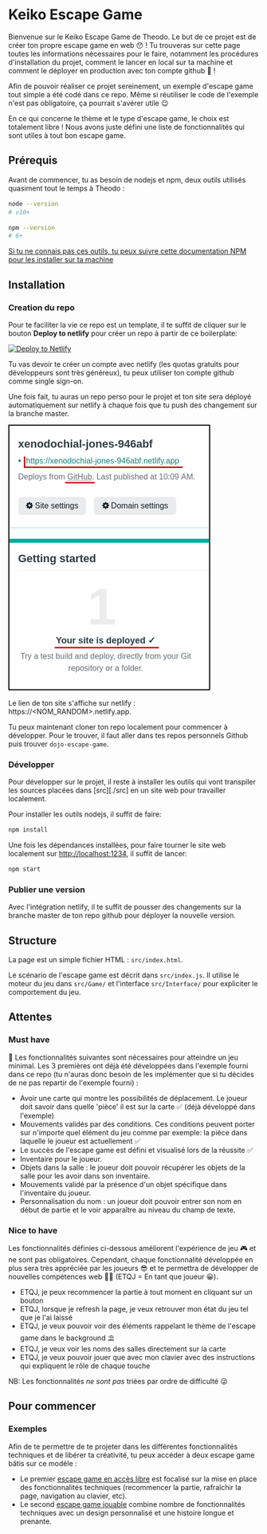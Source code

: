 # Keiko Escape Game

Bienvenue sur le Keiko Escape Game de Theodo. Le but de ce projet est de créer ton propre escape game en web 😯 ! Tu trouveras sur cette page toutes les informations nécessaires pour le faire, notamment les procédures d'installation du projet, comment le lancer en local sur ta machine et comment le déployer en production avec ton compte github 🥳 !

Afin de pouvoir réaliser ce projet sereinement, un exemple d'escape game tout simple a été codé dans ce repo. Même si réutiliser le code de l'exemple n'est pas obligatoire, ça pourrait s'avérer utile 😉

En ce qui concerne le thème et le type d'escape game, le choix est totalement libre ! Nous avons juste défini une liste de fonctionnalités qui sont utiles à tout bon escape game.

## Prérequis

Avant de commencer, tu as besoin de nodejs et npm, deux outils utilisés quasiment tout le temps à Theodo :

```bash
node --version
# v10+
```

```bash
npm --version
# 6+
```

[Si tu ne connais pas ces outils, tu peux suivre cette documentation NPM pour les installer sur ta machine](https://docs.npmjs.com/downloading-and-installing-node-js-and-npm)

## Installation

### Creation du repo

Pour te faciliter la vie ce repo est un template, il te suffit de cliquer sur le bouton **Deploy to netlify** pour créer un repo à partir de ce boilerplate:

<a href="https://app.netlify.com/start/deploy?repository=https://github.com/theodo/dojo-escape-game"><img src="https://www.netlify.com/img/deploy/button.svg" alt="Deploy to Netlify"></a>

Tu vas devoir te créer un compte avec netlify (les quotas gratuits pour développeurs sont très généreux), tu peux utiliser ton compte github comme single sign-on.

Une fois fait, tu auras un repo perso pour le projet et ton site sera déployé automatiquement sur netlify à chaque fois que tu push des changement sur la branche master.

![Déploiement sur netlify](deploy_to_netlify.png)

Le lien de ton site s'affiche sur netlify : https://<NOM_RANDOM>.netlify.app.

Tu peux maintenant cloner ton repo localement pour commencer à développer. Pour le trouver, il faut aller dans tes repos personnels Github puis trouver `dojo-escape-game`.

### Développer

Pour développer sur le projet, il reste à installer les outils qui vont transpiler les sources placées dans [src][./src] en un site web pour travailler localement.

Pour installer les outils nodejs, il suffit de faire:

```bash
npm install
```

Une fois les dépendances installées, pour faire tourner le site web localement sur [http://localhost:1234](http://localhost:1234), il suffit de lancer:

```bash
npm start
```

### Publier une version

Avec l'intégration netlify, il te suffit de pousser des changements sur la branche master de ton repo github pour déployer la nouvelle version.

## Structure

La page est un simple fichier HTML : `src/index.html`.

Le scénario de l'escape game est décrit dans `src/index.js`. Il utilise le moteur du jeu dans `src/Game/` et l'interface `src/Interface/` pour expliciter le comportement du jeu.

## Attentes

### Must have

🚨 Les fonctionnalités suivantes sont nécessaires pour atteindre un jeu minimal. Les 3 premières ont déjà été développées dans l'exemple fourni dans ce repo (tu n'auras donc besoin de les implémenter que si tu décides de ne pas repartir de l'exemple fourni) :

- Avoir une carte qui montre les possibilités de déplacement. Le joueur doit savoir dans quelle 'pièce' il est sur la carte ✅ (déjà développé dans l'exemple)
- Mouvements validés par des conditions. Ces conditions peuvent porter sur n'importe quel élément du jeu comme par exemple: la pièce dans laquelle le joueur est actuellement ✅
- Le succès de l'escape game est défini et visualisé lors de la réussite ✅
- Inventaire pour le joueur.
- Objets dans la salle : le joueur doit pouvoir récupérer les objets de la salle pour les avoir dans son inventaire.
- Mouvements validé par la présence d'un objet spécifique dans l'inventaire du joueur.
- Personnalisation du nom : un joueur doit pouvoir entrer son nom en début de partie et le voir apparaître au niveau du champ de texte.

### Nice to have

Les fonctionnalités définies ci-dessous améliorent l'expérience de jeu 🎮 et ne sont pas obligatoires. Cependant, chaque fonctionnalité développée en plus sera très appréciée par les joueurs 😎 et te permettra de développer de nouvelles compétences web 🧑‍💻 (ETQJ = En tant que joueur 😀).

- ETQJ, je peux recommencer la partie à tout moment en cliquant sur un bouton
- ETQJ, lorsque je refresh la page, je veux retrouver mon état du jeu tel que je l'ai laissé
- ETQJ, je veux pouvoir voir des éléments rappelant le thème de l'escape game dans le background ⛱️
- ETQJ, je veux voir les noms des salles directement sur la carte
- ETQJ, je veux pouvoir jouer que avec mon clavier avec des instructions qui expliquent le rôle de chaque touche

NB: Les fonctionnalités _ne sont pas_ triées par ordre de difficulté 😜

## Pour commencer

### Exemples

Afin de te permettre de te projeter dans les différentes fonctionnalités techniques et de libérer ta créativité, tu peux accéder à deux escape game bâtis sur ce modèle :

- Le premier [escape game en accès libre](https://elegant-sawine-9b39ee.netlify.app/) est focalisé sur la mise en place des fonctionnalités techniques (recommencer la partie, rafraîchir la page, navigation au clavier, etc).
- Le second [escape game jouable](https://magical-pithivier-7d3fbd.netlify.app/) combine nombre de fonctionnalités techniques avec un design personnalisé et une histoire longue et prenante.